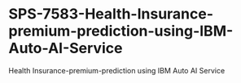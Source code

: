 # SPS-7583-Health-Insurance-premium-prediction-using-IBM-Auto-AI-Service
Health Insurance-premium-prediction  using IBM Auto AI Service
